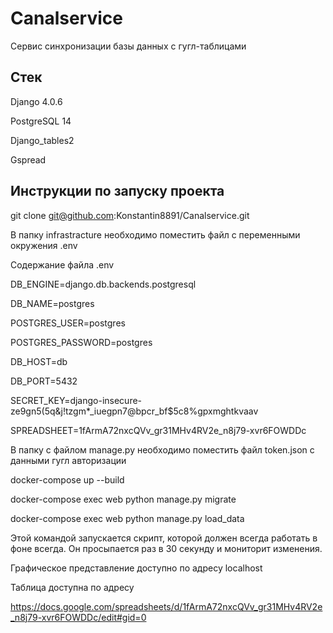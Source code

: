 # Canalservice

Сервис синхронизации базы данных с гугл-таблицами

## Стек

Django 4.0.6

PostgreSQL 14

Django_tables2

Gspread

## Инструкции по запуску проекта

git clone git@github.com:Konstantin8891/Canalservice.git

В папку infrastracture необходимо поместить файл с переменными окружения .env

Содержание файла .env

DB_ENGINE=django.db.backends.postgresql

DB_NAME=postgres

POSTGRES_USER=postgres

POSTGRES_PASSWORD=postgres

DB_HOST=db

DB_PORT=5432

SECRET_KEY=django-insecure-ze9gn5(5q&j!tzgm*_iuegpn7@bpcr_bf$5c8%gpxmghtkvaav

SPREADSHEET=1fArmA72nxcQVv_gr31MHv4RV2e_n8j79-xvr6FOWDDc

В папку с файлом manage.py необходимо поместить файл token.json с данными гугл авторизации

docker-compose up --build

docker-compose exec web python manage.py migrate

docker-compose exec web python manage.py load_data

Этой командой запускается скрипт, которой должен всегда работать в фоне всегда. Он просыпается раз в 30 секунду и мониторит изменения.

Графическое представление доступно по адресу localhost

Таблица доступна по адресу

https://docs.google.com/spreadsheets/d/1fArmA72nxcQVv_gr31MHv4RV2e_n8j79-xvr6FOWDDc/edit#gid=0

